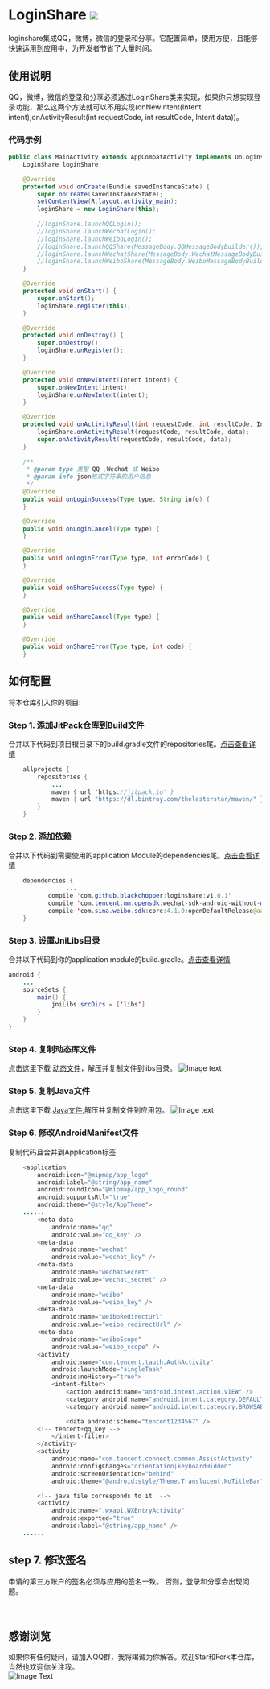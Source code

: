 # LoginShare  [![](https://jitpack.io/v/blackchopper/loginshare.svg)](https://jitpack.io/#blackchopper/loginshare)
loginshare集成QQ，微博，微信的登录和分享。它配置简单，使用方便，且能够快速运用到应用中，为开发者节省了大量时间。
## 使用说明
QQ，微博，微信的登录和分享必须通过LoginShare类来实现，如果你只想实现登录功能，那么这两个方法就可以不用实现(onNewIntent(Intent intent),onActivityResult(int requestCode, int resultCode, Intent data))。
### 代码示例
```Java
public class MainActivity extends AppCompatActivity implements OnLoginshareListener {
    LoginShare loginShare;

    @Override
    protected void onCreate(Bundle savedInstanceState) {
        super.onCreate(savedInstanceState);
        setContentView(R.layout.activity_main);
        loginShare = new LoginShare(this);
	
        //loginShare.launchQQLogin();
        //loginShare.launchWechatLogin();
        //loginShare.launchWeiboLogin();
	    //loginShare.launchQQShare(MessageBody.QQMessageBodyBuilder());
        //loginShare.launchWechatShare(MessageBody.WechatMessageBodyBuilder());
        //loginShare.launchWeiboShare(MessageBody.WeiboMessageBodyBuilder());
    }

    @Override
    protected void onStart() {
        super.onStart();
        loginShare.register(this);
    }

    @Override
    protected void onDestroy() {
        super.onDestroy();
        loginShare.unRegister();
    }

    @Override
    protected void onNewIntent(Intent intent) {
        super.onNewIntent(intent);
        loginShare.onNewIntent(intent);
    }

    @Override
    protected void onActivityResult(int requestCode, int resultCode, Intent data) {
        loginShare.onActivityResult(requestCode, resultCode, data);
        super.onActivityResult(requestCode, resultCode, data);
    }
    
    /**
     * @param type 类型 QQ ,Wechat 或 Weibo
     * @param info json格式字符串的用户信息
     */
    @Override
    public void onLoginSuccess(Type type, String info) {
    }

    @Override
    public void onLoginCancel(Type type) {
    }

    @Override
    public void onLoginError(Type type, int errorCode) {
    }

    @Override
    public void onShareSuccess(Type type) {
    }

    @Override
    public void onShareCancel(Type type) {
    }

    @Override
    public void onShareError(Type type, int code) {
    }
```
## 如何配置
将本仓库引入你的项目:
### Step 1. 添加JitPack仓库到Build文件
合并以下代码到项目根目录下的build.gradle文件的repositories尾。[点击查看详情](https://github.com/blackchopper/CarouselBanner/blob/master/root_build.gradle.png)
```Java
	allprojects {
		repositories {
			...
			maven { url 'https://jitpack.io' }
			maven { url "https://dl.bintray.com/thelasterstar/maven/" }
		}
	}
```
### Step 2. 添加依赖   
合并以下代码到需要使用的application Module的dependencies尾。[点击查看详情](https://github.com/blackchopper/CarouselBanner/blob/master/application_build.gradle.png)
```Java
	dependencies {
                ...
	       compile 'com.github.blackchopper:loginshare:v1.0.1'
	       compile 'com.tencent.mm.opensdk:wechat-sdk-android-without-mta:+'
	       compile 'com.sina.weibo.sdk:core:4.1.0:openDefaultRelease@aar'
	}
```
### Step 3. 设置JniLibs目录
合并以下代码到你的application module的build.gradle。[点击查看详情](https://github.com/blackchopper/gifengine/blob/master/jnilibs.png)
```Java
android {
    ...
    sourceSets {
        main() {
            jniLibs.srcDirs = ['libs']
        }
    }
}

```
### Step 4. 复制动态库文件
点击这里下载 [动态文件](https://raw.githubusercontent.com/blackchopper/loginshare/master/libs.7z)，解压并复制文件到libs目录。
![Image text](https://github.com/blackchopper/LoginShare/blob/master/libs.png)
### Step 5. 复制Java文件
点击这里下载 [Java文件](https://raw.githubusercontent.com/blackchopper/loginshare/master/wxapi.7z),解压并复制文件到应用包。
![Image text](https://github.com/blackchopper/LoginShare/blob/master/wxapi.png)
### Step 6. 修改AndroidManifest文件
复制代码且合并到Application标签
```Java
    <application 
        android:icon="@mipmap/app_logo"
        android:label="@string/app_name"
        android:roundIcon="@mipmap/app_logo_round"
        android:supportsRtl="true"
        android:theme="@style/AppTheme">
	......
        <meta-data
            android:name="qq"
            android:value="qq_key" />
        <meta-data
            android:name="wechat"
            android:value="wechat_key" />
        <meta-data
            android:name="wechatSecret"
            android:value="wechat_secret" />
        <meta-data
            android:name="weibo"
            android:value="weibo_key" />
        <meta-data
            android:name="weiboRedirectUrl"
            android:value="weibo_redirectUrl" />
        <meta-data
            android:name="weiboScope"
            android:value="weibo_scope" />
        <activity
            android:name="com.tencent.tauth.AuthActivity"
            android:launchMode="singleTask"
            android:noHistory="true">
            <intent-filter>
                <action android:name="android.intent.action.VIEW" />
                <category android:name="android.intent.category.DEFAULT" />
                <category android:name="android.intent.category.BROWSABLE" />

                <data android:scheme="tencent1234567" />
		<!-- tencent+qq_key -->
            </intent-filter>
        </activity>
        <activity
            android:name="com.tencent.connect.common.AssistActivity"
            android:configChanges="orientation|keyboardHidden"
            android:screenOrientation="behind"
            android:theme="@android:style/Theme.Translucent.NoTitleBar" />

        <!-- java file corresponds to it  -->
        <activity
            android:name=".wxapi.WXEntryActivity"
            android:exported="true"
            android:label="@string/app_name" />	    
	......

```
## step 7. 修改签名
申请的第三方账户的签名必须与应用的签名一致。 否则，登录和分享会出现问题。
<br><br><br>
## 感谢浏览
如果你有任何疑问，请加入QQ群，我将竭诚为你解答。欢迎Star和Fork本仓库，当然也欢迎你关注我。
<br>
![Image Text](https://github.com/blackchopper/CarouselBanner/blob/master/qq_group.png)